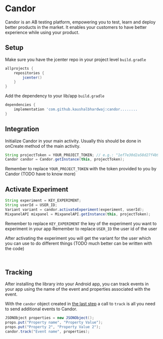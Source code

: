 # Candor
Candor is an AB testing platform, empowering you to test, learn and deploy better products in the market. It enables your customers to have better experience while using your product.

## Setup
Make sure you have the jcenter repo in your project level `build.gradle`  
```gradle
allprojects {
    repositories {
        jcenter()
    }
}
```

Add the dependency to your lib/app `build.gradle`  
```gradle
dependencies {
    implementation 'com.github.kaushalbhardwaj:candor........
}
```

## Integration
Initialize Candor in your main activity. Usually this should be done in onCreate method of the main activity.

```java
String projectToken = YOUR_PROJECT_TOKEN; // e.g.: "1ef7e30d2a58d27f4b90c42e31d6d7ad" 
Candor candor = Candor.getInstance(this, projectToken);
```
Remember to replace `YOUR_PROJECT_TOKEN` with the token provided to you by Candor (TODO have to know more)

## Activate Experiment
```java
String experiment = KEY_EXPERIMENT;
String userId = USER_ID;
Variant variant = candor.activateExperiment(experiment, userId);
MixpanelAPI mixpanel = MixpanelAPI.getInstance(this, projectToken);
```
Remember to replace `KEY_EXPERIMENT` the key of the experiment you want to experiment in your app
Remember to replace `USER_ID` the user id of the user

After activating the experiment you will get the variant for the user which you can use to do different things
(TODO much better can be written with the code)

```java



```

## Tracking
After installing the library into your Android app, you can track events in your app using the name of the event and properties associated with the event.

With the `candor` object created in [the last step](#integration) a call to `track` is all you need to send additional events to Candor.

```java
JSONObject properties = new JSONObject();
props.put("Property name", "Property Value");
props.put("Property 2", "Property Value 2");
candor.track("Event name", properties);
```

